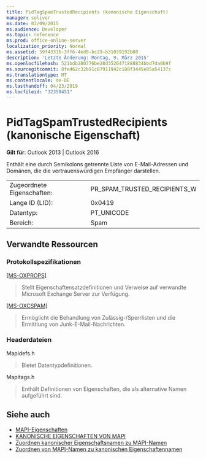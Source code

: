 ```yaml
---
title: PidTagSpamTrustedRecipients (kanonische Eigenschaft)
manager: soliver
ms.date: 03/09/2015
ms.audience: Developer
ms.topic: reference
ms.prod: office-online-server
localization_priority: Normal
ms.assetid: 59f43316-3ff6-4ed0-bc29-b31039192b08
description: 'Letzte Änderung: Montag, 9. März 2015'
ms.openlocfilehash: 521bdb280776be28d3526471888834bbd7da0b9f
ms.sourcegitcommit: 8fe462c32b91c87911942c188f3445e85a54137c
ms.translationtype: MT
ms.contentlocale: de-DE
ms.lasthandoff: 04/23/2019
ms.locfileid: "32359451"
---
```

# <a name="pidtagspamtrustedrecipients-canonical-property"></a>PidTagSpamTrustedRecipients (kanonische Eigenschaft)
 
**Gilt für**: Outlook 2013 | Outlook 2016 
  
Enthält eine durch Semikolons getrennte Liste von E-Mail-Adressen und Domänen, die die vertrauenswürdigen Empfänger darstellen.
  
|||
|:-----|:-----|
|Zugeordnete Eigenschaften:  <br/> |PR_SPAM_TRUSTED_RECIPIENTS_W  <br/> |
|Lange ID (LID):  <br/> |0x0419  <br/> |
|Datentyp:  <br/> |PT_UNICODE  <br/> |
|Bereich:  <br/> |Spam  <br/> |
   
## <a name="related-resources"></a>Verwandte Ressourcen

### <a name="protocol-specifications"></a>Protokollspezifikationen

[[MS-OXPROPS]](https://msdn.microsoft.com/library/f6ab1613-aefe-447d-a49c-18217230b148%28Office.15%29.aspx)
  
> Stellt Eigenschaftensatzdefinitionen und Verweise auf verwandte Microsoft Exchange Server zur Verfügung.
    
[[MS-OXCSPAM]](https://msdn.microsoft.com/library/522f8587-4aed-4cd6-831b-40bd87862189%28Office.15%29.aspx)
  
> Ermöglicht die Behandlung von Zulässig-/Sperrlisten und die Ermittlung von Junk-E-Mail-Nachrichten.
    
### <a name="header-files"></a>Headerdateien

Mapidefs.h
  
> Bietet Datentypdefinitionen.
    
Mapitags.h
  
> Enthält Definitionen von Eigenschaften, die als alternative Namen aufgeführt sind.
    
## <a name="see-also"></a>Siehe auch

- [MAPI-Eigenschaften](mapi-properties.md) 
- [KANONISCHE EIGENSCHAFTEN VON MAPI](mapi-canonical-properties.md)  
- [Zuordnen kanonischer Eigenschaftsnamen zu MAPI-Namen](mapping-canonical-property-names-to-mapi-names.md)  
- [Zuordnen von MAPI-Namen zu kanonischen Eigenschaftennamen](mapping-mapi-names-to-canonical-property-names.md)

